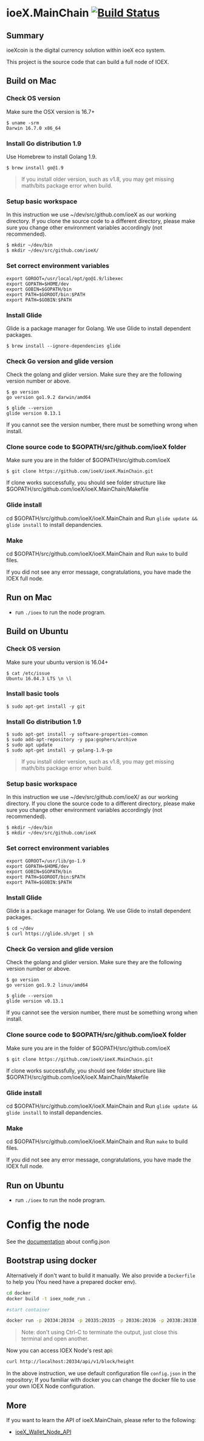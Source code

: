 # ioeX.MainChain [![Build Status](https://travis-ci.org/ioeX/ioeX.MainChain.svg?branch=master)](https://travis-ci.org/ioeX/ioeX.MainChain)

## Summary

ioeXcoin is the digital currency solution within ioeX eco system.

This project is the source code that can build a full node of IOEX.

## Build on Mac

### Check OS version

Make sure the OSX version is 16.7+

```shell
$ uname -srm
Darwin 16.7.0 x86_64
```

### Install Go distribution 1.9

Use Homebrew to install Golang 1.9.

```shell
$ brew install go@1.9
```

> If you install older version, such as v1.8, you may get missing math/bits package error when build.

### Setup basic workspace
In this instruction we use ~/dev/src/github.com/ioeX as our working directory. If you clone the source code to a different directory, please make sure you change other environment variables accordingly (not recommended). 

```shell
$ mkdir ~/dev/bin
$ mkdir ~/dev/src/github.com/ioeX/
```

### Set correct environment variables

```shell
export GOROOT=/usr/local/opt/go@1.9/libexec
export GOPATH=$HOME/dev
export GOBIN=$GOPATH/bin
export PATH=$GOROOT/bin:$PATH
export PATH=$GOBIN:$PATH
```

### Install Glide

Glide is a package manager for Golang. We use Glide to install dependent packages.

```shell
$ brew install --ignore-dependencies glide
```

### Check Go version and glide version

Check the golang and glider version. Make sure they are the following version number or above.

```shell
$ go version
go version go1.9.2 darwin/amd64

$ glide --version
glide version 0.13.1
```

If you cannot see the version number, there must be something wrong when install.

### Clone source code to $GOPATH/src/github.com/ioeX folder
Make sure you are in the folder of $GOPATH/src/github.com/ioeX
```shell
$ git clone https://github.com/ioeX/ioeX.MainChain.git
```

If clone works successfully, you should see folder structure like $GOPATH/src/github.com/ioeX/ioeX.MainChain/Makefile
### Glide install

cd $GOPATH/src/github.com/ioeX/ioeX.MainChain and Run `glide update && glide install` to install depandencies.

### Make

cd $GOPATH/src/github.com/ioeX/ioeX.MainChain and Run `make` to build files.

If you did not see any error message, congratulations, you have made the IOEX full node.

## Run on Mac

- run `./ioex` to run the node program.

## Build on Ubuntu

### Check OS version

Make sure your ubuntu version is 16.04+

```shell
$ cat /etc/issue
Ubuntu 16.04.3 LTS \n \l
```

### Install basic tools

```shell
$ sudo apt-get install -y git
```

### Install Go distribution 1.9

```shell
$ sudo apt-get install -y software-properties-common
$ sudo add-apt-repository -y ppa:gophers/archive
$ sudo apt update
$ sudo apt-get install -y golang-1.9-go
```

> If you install older version, such as v1.8, you may get missing math/bits package error when build.

### Setup basic workspace
In this instruction we use ~/dev/src/github.com/ioeX/ as our working directory. If you clone the source code to a different directory, please make sure you change other environment variables accordingly (not recommended). 

```shell
$ mkdir ~/dev/bin
$ mkdir ~/dev/src/github.com/ioeX
```

### Set correct environment variables

```shell
export GOROOT=/usr/lib/go-1.9
export GOPATH=$HOME/dev
export GOBIN=$GOPATH/bin
export PATH=$GOROOT/bin:$PATH
export PATH=$GOBIN:$PATH
```

### Install Glide

Glide is a package manager for Golang. We use Glide to install dependent packages.

```shell
$ cd ~/dev
$ curl https://glide.sh/get | sh
```

### Check Go version and glide version

Check the golang and glider version. Make sure they are the following version number or above.

```shell
$ go version
go version go1.9.2 linux/amd64

$ glide --version
glide version v0.13.1
```

If you cannot see the version number, there must be something wrong when install.

### Clone source code to $GOPATH/src/github.com/ioeX folder
Make sure you are in the folder of $GOPATH/src/github.com/ioeX
```shell
$ git clone https://github.com/ioeX/ioeX.MainChain.git
```

If clone works successfully, you should see folder structure like $GOPATH/src/github.com/ioeX/ioeX.MainChain/Makefile
### Glide install

cd $GOPATH/src/github.com/ioeX/ioeX.MainChain and Run `glide update && glide install` to install depandencies.

### Make

cd $GOPATH/src/github.com/ioeX/ioeX.MainChain and Run `make` to build files.

If you did not see any error message, congratulations, you have made the IOEX full node.

## Run on Ubuntu

- run `./ioex` to run the node program.

# Config the node

See the [documentation](./docs/config.json.md) about config.json

## Bootstrap using docker

Alternatively if don't want to build it manually. We also provide a `Dockerfile` to help you (You need have a prepared docker env).

```bash
cd docker
docker build -t ioex_node_run .

#start container

docker run -p 20334:20334 -p 20335:20335 -p 20336:20336 -p 20338:20338 ioex_node_run
```

> Note: don't using Ctrl-C to terminate the output, just close this terminal and open another.

Now you can access IOEX Node's rest api:

```bash
curl http://localhost:20334/api/v1/block/height
```

In the above instruction, we use default configuration file `config.json` in the repository; If you familiar with docker you can change the docker file to use your own IOEX Node configuration.

## More

If you want to learn the API of ioeX.MainChain, please refer to the following:

- [ioeX_Wallet_Node_API](docs/ioeX_Wallet_Node_API_CN.md)
